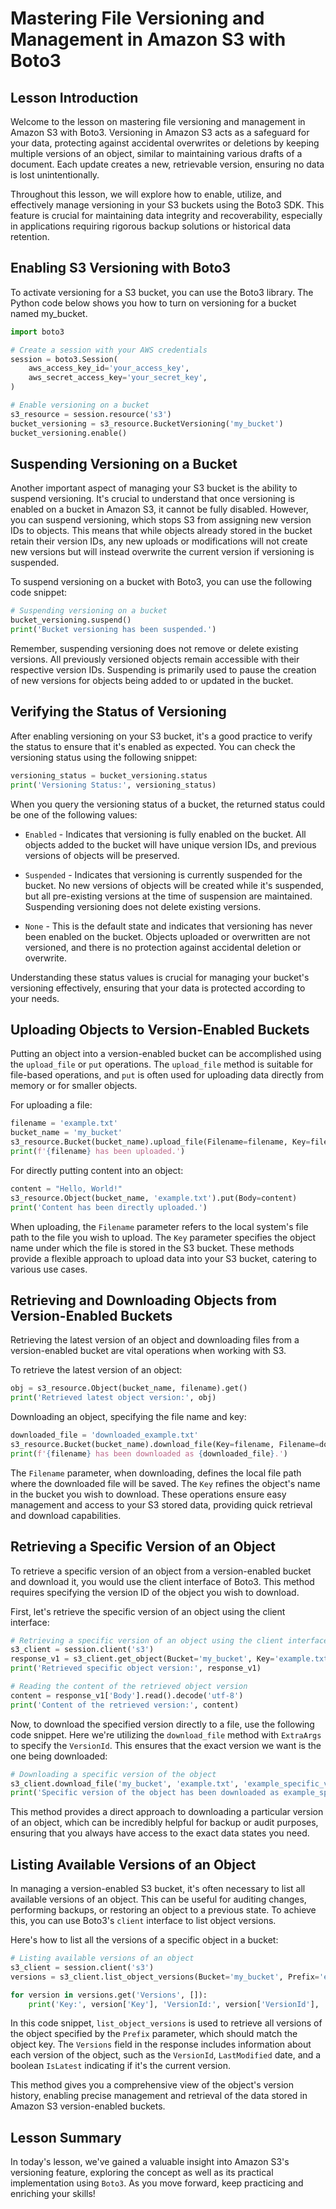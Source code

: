 # Mastering File Versioning and Management in Amazon S3 with Boto3

## Lesson Introduction
Welcome to the lesson on mastering file versioning and management in Amazon S3 with Boto3. Versioning in Amazon S3 acts as a safeguard for your data, protecting against accidental overwrites or deletions by keeping multiple versions of an object, similar to maintaining various drafts of a document. Each update creates a new, retrievable version, ensuring no data is lost unintentionally.

Throughout this lesson, we will explore how to enable, utilize, and effectively manage versioning in your S3 buckets using the Boto3 SDK. This feature is crucial for maintaining data integrity and recoverability, especially in applications requiring rigorous backup solutions or historical data retention.

## Enabling S3 Versioning with Boto3
To activate versioning for a S3 bucket, you can use the Boto3 library. The Python code below shows you how to turn on versioning for a bucket named my_bucket.

```Python
import boto3

# Create a session with your AWS credentials
session = boto3.Session(
    aws_access_key_id='your_access_key',
    aws_secret_access_key='your_secret_key',
)

# Enable versioning on a bucket
s3_resource = session.resource('s3')
bucket_versioning = s3_resource.BucketVersioning('my_bucket')
bucket_versioning.enable()
```

## Suspending Versioning on a Bucket
Another important aspect of managing your S3 bucket is the ability to suspend versioning. It's crucial to understand that once versioning is enabled on a bucket in Amazon S3, it cannot be fully disabled. However, you can suspend versioning, which stops S3 from assigning new version IDs to objects. This means that while objects already stored in the bucket retain their version IDs, any new uploads or modifications will not create new versions but will instead overwrite the current version if versioning is suspended.

To suspend versioning on a bucket with Boto3, you can use the following code snippet:

```Python
# Suspending versioning on a bucket
bucket_versioning.suspend()
print('Bucket versioning has been suspended.')
```
Remember, suspending versioning does not remove or delete existing versions. All previously versioned objects remain accessible with their respective version IDs. Suspending is primarily used to pause the creation of new versions for objects being added to or updated in the bucket.

## Verifying the Status of Versioning
After enabling versioning on your S3 bucket, it's a good practice to verify the status to ensure that it's enabled as expected. You can check the versioning status using the following snippet:

```Python
versioning_status = bucket_versioning.status
print('Versioning Status:', versioning_status)
```
When you query the versioning status of a bucket, the returned status could be one of the following values:

* `Enabled` - Indicates that versioning is fully enabled on the bucket. All objects added to the bucket will have unique version IDs, and previous versions of objects will be preserved.

* `Suspended` - Indicates that versioning is currently suspended for the bucket. No new versions of objects will be created while it's suspended, but all pre-existing versions at the time of suspension are maintained. Suspending versioning does not delete existing versions.

* `None` - This is the default state and indicates that versioning has never been enabled on the bucket. Objects uploaded or overwritten are not versioned, and there is no protection against accidental deletion or overwrite.

Understanding these status values is crucial for managing your bucket's versioning effectively, ensuring that your data is protected according to your needs.

## Uploading Objects to Version-Enabled Buckets
Putting an object into a version-enabled bucket can be accomplished using the `upload_file` or `put` operations. The `upload_file` method is suitable for file-based operations, and `put` is often used for uploading data directly from memory or for smaller objects.

For uploading a file:

```Python
filename = 'example.txt'
bucket_name = 'my_bucket'
s3_resource.Bucket(bucket_name).upload_file(Filename=filename, Key=filename)
print(f'{filename} has been uploaded.')
```
For directly putting content into an object:

```Python
content = "Hello, World!"
s3_resource.Object(bucket_name, 'example.txt').put(Body=content)
print('Content has been directly uploaded.')
```
When uploading, the `Filename` parameter refers to the local system's file path to the file you wish to upload. The `Key` parameter specifies the object name under which the file is stored in the S3 bucket. These methods provide a flexible approach to upload data into your S3 bucket, catering to various use cases.

## Retrieving and Downloading Objects from Version-Enabled Buckets
Retrieving the latest version of an object and downloading files from a version-enabled bucket are vital operations when working with S3.

To retrieve the latest version of an object:

```Python
obj = s3_resource.Object(bucket_name, filename).get()
print('Retrieved latest object version:', obj)
```
Downloading an object, specifying the file name and key:

```Python
downloaded_file = 'downloaded_example.txt'
s3_resource.Bucket(bucket_name).download_file(Key=filename, Filename=downloaded_file)
print(f'{filename} has been downloaded as {downloaded_file}.')
```
The `Filename` parameter, when downloading, defines the local file path where the downloaded file will be saved. The `Key` refines the object's name in the bucket you wish to download. These operations ensure easy management and access to your S3 stored data, providing quick retrieval and download capabilities.

## Retrieving a Specific Version of an Object
To retrieve a specific version of an object from a version-enabled bucket and download it, you would use the client interface of Boto3. This method requires specifying the version ID of the object you wish to download.

First, let's retrieve the specific version of an object using the client interface:

```Python
# Retrieving a specific version of an object using the client interface
s3_client = session.client('s3')
response_v1 = s3_client.get_object(Bucket='my_bucket', Key='example.txt', VersionId='your_version_id_here')
print('Retrieved specific object version:', response_v1)

# Reading the content of the retrieved object version
content = response_v1['Body'].read().decode('utf-8')
print('Content of the retrieved version:', content)
```
Now, to download the specified version directly to a file, use the following code snippet. Here we're utilizing the `download_file` method with `ExtraArgs` to specify the `VersionId`. This ensures that the exact version we want is the one being downloaded:

```Python
# Downloading a specific version of the object
s3_client.download_file('my_bucket', 'example.txt', 'example_specific_version.txt', ExtraArgs={'VersionId': response_v1['VersionId']})
print('Specific version of the object has been downloaded as example_specific_version.txt.')
```
This method provides a direct approach to downloading a particular version of an object, which can be incredibly helpful for backup or audit purposes, ensuring that you always have access to the exact data states you need.

## Listing Available Versions of an Object
In managing a version-enabled S3 bucket, it's often necessary to list all available versions of an object. This can be useful for auditing changes, performing backups, or restoring an object to a previous state. To achieve this, you can use Boto3's `client` interface to list object versions.

Here's how to list all the versions of a specific object in a bucket:

```Python
# Listing available versions of an object
s3_client = session.client('s3')
versions = s3_client.list_object_versions(Bucket='my_bucket', Prefix='example.txt')

for version in versions.get('Versions', []):
    print('Key:', version['Key'], 'VersionId:', version['VersionId'], 'LastModified:', version['LastModified'], 'IsLatest:', version['IsLatest'])
```
In this code snippet, `list_object_versions` is used to retrieve all versions of the object specified by the `Prefix` parameter, which should match the object key. The `Versions` field in the response includes information about each version of the object, such as the `VersionId`, `LastModified` date, and a boolean `IsLatest` indicating if it's the current version.

This method gives you a comprehensive view of the object's version history, enabling precise management and retrieval of the data stored in Amazon S3 version-enabled buckets.

## Lesson Summary
In today's lesson, we've gained a valuable insight into Amazon S3's versioning feature, exploring the concept as well as its practical implementation using `Boto3`. As you move forward, keep practicing and enriching your skills!
